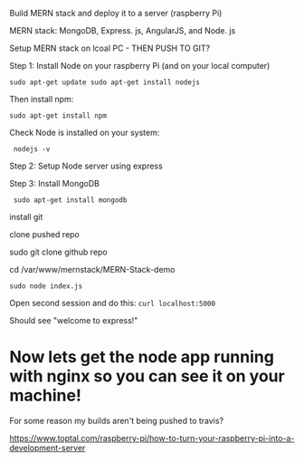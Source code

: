 Build MERN stack and deploy it to a server (raspberry Pi)

MERN stack: MongoDB, Express. js, AngularJS, and Node. js

Setup MERN stack on lcoal PC - THEN PUSH TO GIT?


Step 1: Install Node on your raspberry Pi (and on your local computer)

<code>sudo apt-get update
sudo apt-get install nodejs
</code>

Then install npm: 

<code>sudo apt-get install npm</code>

Check Node is installed on your system:

<code> nodejs -v </code>
 
Step 2: Setup Node server using express

Step 3: Install MongoDB

<code> sudo apt-get install mongodb</code>

install git

clone pushed repo

sudo git clone github repo

cd /var/www/mernstack/MERN-Stack-demo

<code>sudo node index.js</code>

Open second session and do this: <code>curl localhost:5000</code>

Should see "welcome to express!"

# Now lets get the node app running with nginx so you can see it on your machine! 

For some reason my builds aren't being pushed to travis?


https://www.toptal.com/raspberry-pi/how-to-turn-your-raspberry-pi-into-a-development-server
